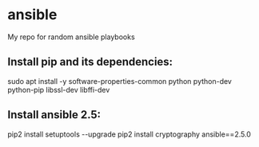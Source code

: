 # ansible
My repo for random ansible playbooks

## Install pip and its dependencies:
sudo apt install -y software-properties-common python python-dev python-pip libssl-dev libffi-dev
## Install ansible 2.5: 
pip2 install setuptools --upgrade 
pip2 install cryptography ansible==2.5.0
